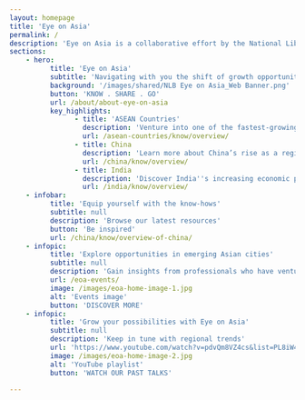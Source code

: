 ```yaml
---
layout: homepage
title: 'Eye on Asia'
permalink: /
description: 'Eye on Asia is a collaborative effort by the National Library, Singapore with partners such as Enterprise Singapore, Business China Singapore to provide resources for everyone, including young Singaporeans who wish to find out more about the region and explore internationalisation opportunities abroad. Focusing on ASEAN countries, China and India including emerging cities, you will discover a broad overview of useful resources to help you be more aware of developments in these countries as Singapore gears itself for the future economy.'
sections:
    - hero:
          title: 'Eye on Asia'
          subtitle: 'Navigating with you the shift of growth opportunities to Asia'
          background: '/images/shared/NLB Eye on Asia_Web Banner.png'
          button: 'KNOW . SHARE . GO'
          url: /about/about-eye-on-asia
          key_highlights:
                - title: 'ASEAN Countries'
                  description: 'Venture into one of the fastest-growing economic blocs in Asia with tremendous growth opportunities'
                  url: /asean-countries/know/overview/
                - title: China
                  description: 'Learn more about China’s rise as a regional and global power in recent decades'
                  url: /china/know/overview/
                - title: India
                  description: 'Discover India''s increasing economic prosperity and cultural dynamism'
                  url: /india/know/overview/
    - infobar:
          title: 'Equip yourself with the know-hows'
          subtitle: null
          description: 'Browse our latest resources'
          button: 'Be inspired'
          url: /china/know/overview-of-china/
    - infopic:
          title: 'Explore opportunities in emerging Asian cities'
          subtitle: null
          description: 'Gain insights from professionals who have ventured into the region'
          url: /eoa-events/
          image: /images/eoa-home-image-1.jpg
          alt: 'Events image'
          button: 'DISCOVER MORE'
    - infopic:
          title: 'Grow your possibilities with Eye on Asia'
          subtitle: null
          description: 'Keep in tune with regional trends'
          url: 'https://www.youtube.com/watch?v=pdvQm8VZ4cs&list=PL8iW4pSvDCw6ym3goCZ0XPr7Pg2P_XEEK'
          image: /images/eoa-home-image-2.jpg
          alt: 'YouTube playlist'
          button: 'WATCH OUR PAST TALKS'

---
```

